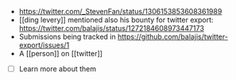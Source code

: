 - https://twitter.com/_StevenFan/status/1306153853608361989
- [[ding levery]] mentioned also his bounty for twitter export: https://twitter.com/balajis/status/1272184608973447173
- Submissions being tracked in https://github.com/balajis/twitter-export/issues/1
- A [[person]] on [[twitter]]
- [ ] Learn more about them
